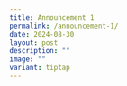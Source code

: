 ```yaml
---
title: Announcement 1
permalink: /announcement-1/
date: 2024-08-30
layout: post
description: ""
image: ""
variant: tiptap
---
```

